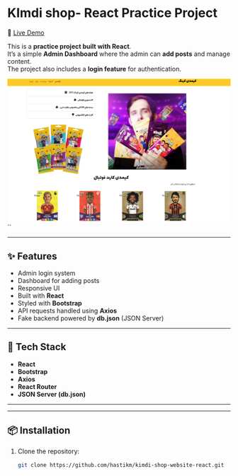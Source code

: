 # KImdi shop- React Practice Project  

🔗 [Live Demo](https://your-demo-link.com)  

This is a **practice project built with React**.  
It’s a simple **Admin Dashboard** where the admin can **add posts** and manage content.  
The project also includes a **login feature** for authentication.  

![website pic](./src/assets/imge/123.png)
``


---

## ✨ Features  
- Admin login system  
- Dashboard for adding posts  
- Responsive UI  
- Built with **React**  
- Styled with **Bootstrap**  
- API requests handled using **Axios**  
- Fake backend powered by **db.json** (JSON Server)  
---

## 🚀 Tech Stack  
- **React**  
- **Bootstrap**  
- **Axios**  
- **React Router**  
- **JSON Server (db.json)**  

---

---

## 📦 Installation  

1. Clone the repository:  
   ```bash
   git clone https://github.com/hastikm/kimdi-shop-website-react.git

